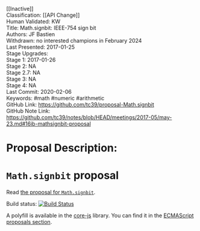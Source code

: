 [[Inactive]]<br>Classification: [[API Change]]<br>Human Validated: KW<br>Title: Math.signbit: IEEE-754 sign bit<br>Authors: JF Bastien<br>Withdrawn: no interested champions in February 2024<br>Last Presented: 2017-01-25<br>Stage Upgrades:<br>Stage 1: 2017-01-26  
Stage 2: NA  
Stage 2.7: NA  
Stage 3: NA  
Stage 4: NA<br>Last Commit: 2020-02-06<br>Keywords: #math #numeric #arithmetic  <br>GitHub Link: https://github.com/tc39/proposal-Math.signbit <br>GitHub Note Link: https://github.com/tc39/notes/blob/HEAD/meetings/2017-05/may-23.md#16ib-mathsignbit-proposal
# Proposal Description:
# `Math.signbit` proposal

Read [the proposal for `Math.signbit`](https://tc39.github.io/proposal-Math.signbit/Math.signbit.html).

Build status: [![Build Status](https://travis-ci.org/tc39/proposal-Math.signbit.svg?branch=master)](https://travis-ci.org/tc39/proposal-Math.signbit)

A polyfill is available in the [core-js](https://github.com/zloirock/core-js) library. You can find it in the [ECMAScript proposals section](https://github.com/zloirock/core-js#mathsignbit).
<br>